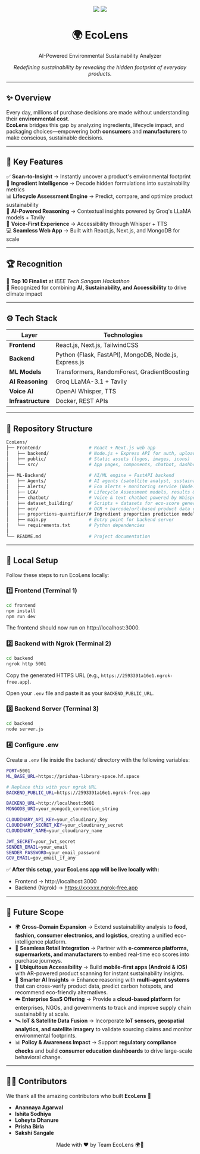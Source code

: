 <!-- Banner -->
<p align="center">
  <img src="https://img.shields.io/badge/AI%20for%20Good-🌱-brightgreen?style=for-the-badge" />
  <img src="https://img.shields.io/badge/Top%2010-IEEE%20Tech%20Sangam%20Hackathon-blue?style=for-the-badge" />
</p>

<h1 align="center">🌍 EcoLens</h1>
<p align="center">AI-Powered Environmental Sustainability Analyzer</p>

<p align="center">
  <i>Redefining sustainability by revealing the hidden footprint of everyday products.</i>
</p>

---

## ✨ Overview

Every day, millions of purchase decisions are made without understanding their **environmental cost**.  
**EcoLens** bridges this gap by analyzing ingredients, lifecycle impact, and packaging choices—empowering both **consumers** and **manufacturers** to make conscious, sustainable decisions.

---

## 🚀 Key Features

✅ **Scan-to-Insight** → Instantly uncover a product's environmental footprint  
🧬 **Ingredient Intelligence** → Decode hidden formulations into sustainability metrics  
📊 **Lifecycle Assessment Engine** → Predict, compare, and optimize product sustainability  
🧠 **AI-Powered Reasoning** → Contextual insights powered by Groq's LLaMA models + Tavily  
🎤 **Voice-First Experience** → Accessibility through Whisper + TTS  
💻 **Seamless Web App** → Built with React.js, Next.js, and MongoDB for scale

---

## 🏆 Recognition

🌱 **Top 10 Finalist** at *IEEE Tech Sangam Hackathon*  
🚀 Recognized for combining **AI, Sustainability, and Accessibility** to drive climate impact

---

## ⚙️ Tech Stack

| Layer | Technologies |
|-------|--------------|
| **Frontend** | React.js, Next.js, TailwindCSS |
| **Backend** | Python (Flask, FastAPI), MongoDB, Node.js, Express.js |
| **ML Models** | Transformers, RandomForest, GradientBoosting |
| **AI Reasoning** | Groq LLaMA-3.1 + Tavily |
| **Voice AI** | OpenAI Whisper, TTS |
| **Infrastructure** | Docker, REST APIs |

---

## 📂 Repository Structure

```bash
EcoLens/
├── Frontend/                  # React + Next.js web app
│   ├── backend/               # Node.js + Express API for auth, uploads, products
│   ├── public/                # Static assets (logos, images, icons)
│   └── src/                   # App pages, components, chatbot, dashboards
│
├── ML-Backend/                # AI/ML engine + FastAPI backend
│   ├── Agents/                # AI agents (satellite analyst, sustainability reports)
│   ├── Alerts/                # Eco alerts + monitoring service (Node.js server)
│   ├── LCA/                   # Lifecycle Assessment models, results & comparisons
│   ├── chatbot/               # Voice & text chatbot powered by Whisper + LLaMA
│   ├── dataset_building/      # Scripts + datasets for eco-score generation
│   ├── ocr/                   # OCR + barcode/url-based product data extraction
│   ├── proportions-quantifier/# Ingredient proportion prediction models
│   ├── main.py                # Entry point for backend server
│   └── requirements.txt       # Python dependencies
│
└── README.md                  # Project documentation
```

---

## 🔧 Local Setup

Follow these steps to run EcoLens locally:

### 1️⃣ Frontend (Terminal 1)

```bash
cd frontend
npm install
npm run dev
```

The frontend should now run on http://localhost:3000.

### 2️⃣ Backend with Ngrok (Terminal 2)

```bash
cd backend
ngrok http 5001
```

Copy the generated HTTPS URL (e.g., `https://2593391a16e1.ngrok-free.app`).

Open your `.env` file and paste it as your `BACKEND_PUBLIC_URL`.

### 3️⃣ Backend Server (Terminal 3)

```bash
cd backend
node server.js
```

### 4️⃣ Configure .env

Create a `.env` file inside the `backend/` directory with the following variables:

```bash
PORT=5001
ML_BASE_URL=https://prishaa-library-space.hf.space

# Replace this with your ngrok URL
BACKEND_PUBLIC_URL=https://2593391a16e1.ngrok-free.app  

BACKEND_URL=http://localhost:5001
MONGODB_URI=your_mongodb_connection_string

CLOUDINARY_API_KEY=your_cloudinary_key
CLOUDINARY_SECRET_KEY=your_cloudinary_secret
CLOUDINARY_NAME=your_cloudinary_name

JWT_SECRET=your_jwt_secret
SENDER_EMAIL=your_email
SENDER_PASSWORD=your_email_password
GOV_EMAIL=gov_email_if_any
```

✅ **After this setup, your EcoLens app will be live locally with:**

- Frontend → http://localhost:3000
- Backend (Ngrok) → https://xxxxxx.ngrok-free.app

---

## 🔮 Future Scope

- 🌍 **Cross-Domain Expansion** → Extend sustainability analysis to **food, fashion, consumer electronics, and logistics**, creating a unified eco-intelligence platform.
- 🛒 **Seamless Retail Integration** → Partner with **e-commerce platforms, supermarkets, and manufacturers** to embed real-time eco scores into purchase journeys.
- 📱 **Ubiquitous Accessibility** → Build **mobile-first apps (Android & iOS)** with AR-powered product scanning for instant sustainability insights.
- 🧠 **Smarter AI Insights** → Enhance reasoning with **multi-agent systems** that can cross-verify product data, predict carbon hotspots, and recommend eco-friendly alternatives.
- ☁️ **Enterprise SaaS Offering** → Provide a **cloud-based platform** for enterprises, NGOs, and governments to track and improve supply chain sustainability at scale.
- 🛰️ **IoT & Satellite Data Fusion** → Incorporate **IoT sensors, geospatial analytics, and satellite imagery** to validate sourcing claims and monitor environmental footprints.
- 📊 **Policy & Awareness Impact** → Support **regulatory compliance checks** and build **consumer education dashboards** to drive large-scale behavioral change.

---

## 👩‍💻 Contributors

We thank all the amazing contributors who built **EcoLens** 🌱

- **Anannaya Agarwal**
- **Ishita Sodhiya**
- **Loheyta Dhanure**
- **Prisha Birla**
- **Sakshi Sangale**

<p align="center">
  Made with ❤️ by Team EcoLens 🌍🌱
</p>
